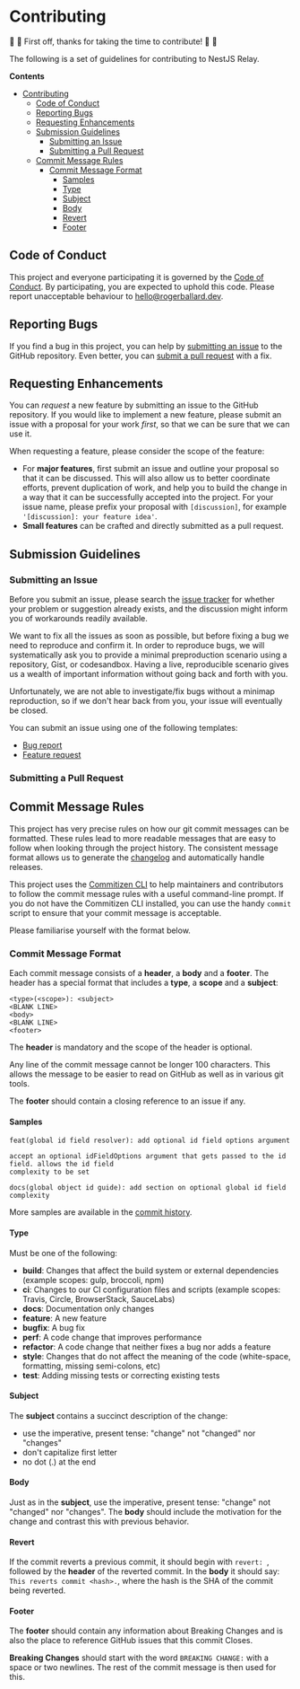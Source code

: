 # Contributing

:tada: :raised_hands: First off, thanks for taking the time to contribute! :raised_hands: :tada:

The following is a set of guidelines for contributing to NestJS Relay.

**Contents**
- [Contributing](#contributing)
  - [Code of Conduct](#code-of-conduct)
  - [Reporting Bugs](#reporting-bugs)
  - [Requesting Enhancements](#requesting-enhancements)
  - [Submission Guidelines](#submission-guidelines)
    - [Submitting an Issue](#submitting-an-issue)
    - [Submitting a Pull Request](#submitting-a-pull-request)
  - [Commit Message Rules](#commit-message-rules)
    - [Commit Message Format](#commit-message-format)
      - [Samples](#samples)
      - [Type](#type)
      - [Subject](#subject)
      - [Body](#body)
      - [Revert](#revert)
      - [Footer](#footer)

## Code of Conduct

This project and everyone participating it is governed by the [Code of Conduct](code-of-conduct.md). By participating, you are expected to uphold this code. Please report unacceptable behaviour to [hello@rogerballard.dev](mailto:hello@rogerballard.dev).

## Reporting Bugs

If you find a bug in this project, you can help by [submitting an issue](#submitting-an-issue) to the GitHub repository. Even better, you can [submit a pull request](#submitting-a-pull-request) with a fix.

## Requesting Enhancements

You can *request* a new feature by submitting an issue to the GitHub repository. If you would like to implement a new feature, please submit an issue with a proposal for your work *first*, so that we can be sure that we can use it.

When requesting a feature, please consider the scope of the feature:

- For **major features**, first submit an issue and outline your proposal so that it can be discussed. This will also allow us to better coordinate efforts, prevent duplication of work, and help you to build the change in a way that it can be successfully accepted into the project. For your issue name, please prefix your proposal with `[discussion]`, for example `'[discussion]: your feature idea'`.
- **Small features** can be crafted and directly submitted as a pull request.

## Submission Guidelines

### Submitting an Issue

Before you submit an issue, please search the [issue tracker](https://github.com/rogerballard/nestjs-relay/issues) for whether your problem or suggestion already exists, and the discussion might inform you of workarounds readily available.

We want to fix all the issues as soon as possible, but before fixing a bug we need to reproduce and confirm it. In order to reproduce bugs, we will systematically ask you to provide a minimal preproduction scenario using a repository, Gist, or codesandbox. Having a live, reproducible scenario gives us a wealth of important information without going back and forth with you.

Unfortunately, we are not able to investigate/fix bugs without a minimap reproduction, so if we don't hear back from you, your issue will eventually be closed.

You can submit an issue using one of the following templates:
- [Bug report](https://github.com/rogerballard/nestjs-relay/issues/new?assignees=&labels=&template=bug_report.md&title=)
- [Feature request](https://github.com/rogerballard/nestjs-relay/issues/new?assignees=&labels=&template=feature_request.md&title=)

### Submitting a Pull Request

## Commit Message Rules

This project has very precise rules on how our git commit messages can be formatted. These rules lead to more readable messages that are easy to follow when looking through the project history. The consistent message format allows us to generate the [changelog](CHANGELOG.md) and automatically handle releases.

This project uses the [Commitizen CLI](http://commitizen.github.io/cz-cli/) to help maintainers and contributors to follow the commit message rules with a useful command-line prompt. If you do not have the Commitizen CLI installed, you can use the handy `commit` script to ensure that your commit message is acceptable.

Please familiarise yourself with the format below.

### Commit Message Format

Each commit message consists of a **header**, a **body** and a **footer**. The header has a special format that includes a **type**, a **scope** and a **subject**:

```
<type>(<scope>): <subject>
<BLANK LINE>
<body>
<BLANK LINE>
<footer>
```

The **header** is mandatory and the scope of the header is optional.

Any line of the commit message cannot be longer 100 characters. This allows the message to be easier to read on GitHub as well as in various git tools.

The **footer** should contain a closing reference to an issue if any.

#### Samples

```
feat(global id field resolver): add optional id field options argument

accept an optional idFieldOptions argument that gets passed to the id field. allows the id field
complexity to be set
```
```
docs(global object id guide): add section on optional global id field complexity
```

More samples are available in the [commit history](https://github.com/rogerballard/nestjs-relay/commits/master).

#### Type

Must be one of the following:

- **build**: Changes that affect the build system or external dependencies (example scopes: gulp, broccoli, npm)
- **ci**: Changes to our CI configuration files and scripts (example scopes: Travis, Circle, BrowserStack, SauceLabs)
- **docs**: Documentation only changes
- **feature**: A new feature
- **bugfix**: A bug fix
- **perf**: A code change that improves performance
- **refactor**: A code change that neither fixes a bug nor adds a feature
- **style**: Changes that do not affect the meaning of the code (white-space, formatting, missing semi-colons, etc)
- **test**: Adding missing tests or correcting existing tests

#### Subject

The **subject** contains a succinct description of the change:

- use the imperative, present tense: "change" not "changed" nor "changes"
- don't capitalize first letter
- no dot (.) at the end

#### Body

Just as in the **subject**, use the imperative, present tense: "change" not "changed" nor "changes". The **body** should include the motivation for the change and contrast this with previous behavior.

#### Revert

If the commit reverts a previous commit, it should begin with `revert: `, followed by the **header** of the reverted commit. In the **body** it should say: `This reverts commit <hash>.`, where the hash is the SHA of the commit being reverted.

#### Footer
The **footer** should contain any information about Breaking Changes and is also the place to reference GitHub issues that this commit Closes.

**Breaking Changes** should start with the word `BREAKING CHANGE:` with a space or two newlines. The rest of the commit message is then used for this.
